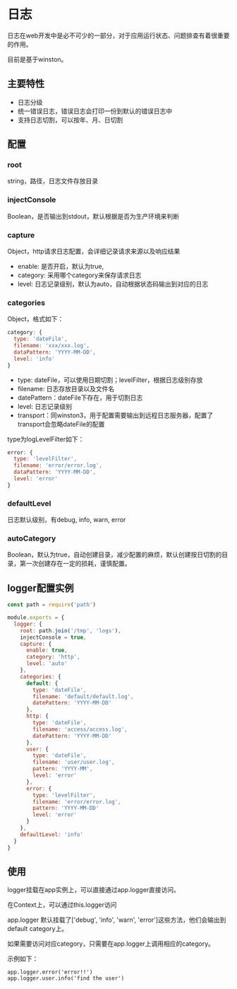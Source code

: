 # 日志

日志在web开发中是必不可少的一部分，对于应用运行状态、问题排查有着很重要的作用。

目前是基于winston。

## 主要特性

- 日志分级
- 统一错误日志，错误日志会打印一份到默认的错误日志中
- 支持日志切割，可以按年、月、日切割

## 配置

### root

string，路径，日志文件存放目录

### injectConsole

Boolean，是否输出到stdout，默认根据是否为生产环境来判断

### capture

Object，http请求日志配置，会详细记录请求来源以及响应结果

- enable: 是否开启，默认为true,
- category: 采用哪个category来保存请求日志
- level: 日志记录级别，默认为auto，自动根据状态码输出到对应的日志

### categories

Object，格式如下：

```javascript
category: {
  type: 'dateFile',
  filename: 'xxx/xxx.log',
  dataPattern: 'YYYY-MM-DD',
  level: 'info'
}
```

- type: dateFile，可以使用日期切割；levelFilter，根据日志级别存放
- filename: 日志存放目录以及文件名
- datePattern：dateFile下存在，用于切割日志
- level: 日志记录级别
- transport：同winston3，用于配置需要输出到远程日志服务器，配置了transport会忽略dateFile的配置

type为logLevelFilter如下：

```javascript
error: {
  type: 'levelFilter',
  filename: 'error/error.log',
  dataPattern: 'YYYY-MM-DD',
  level: 'error'
}
```

### defaultLevel

日志默认级别，有debug, info, warn, error

### autoCategory

Boolean，默认为true，自动创建目录，减少配置的麻烦，默认创建按日切割的目录，第一次创建存在一定的损耗，谨慎配置。

## logger配置实例

```javascript
const path = require('path')

module.exports = {
  logger: {
    root: path.join('/tmp', 'logs'),
    injectConsole = true,
    capture: {
      enable: true,
      category: 'http',
      level: 'auto'
    },
    categories: {
      default: {
        type: 'dateFile',
        filename: 'default/default.log',
        datePattern: 'YYYY-MM-DD'
      },
      http: {
        type: 'dateFile',
        filename: 'access/access.log',
        datePattern: 'YYYY-MM-DD'
      },
      user: {
        type: 'dateFile',
        filename: 'user/user.log',
        pattern: 'YYYY-MM',
        level: 'error'
      },
      error: {
        type: 'levelFilter',
        filename: 'error/error.log',
        pattern: 'YYYY-MM-DD'
        level: 'error'
      }
    },
    defaultLevel: 'info'
  }
}
```

## 使用

logger挂载在app实例上，可以直接通过app.logger直接访问。

在Context上，可以通过this.logger访问

app.logger 默认挂载了['debug', 'info', 'warn', 'error']这些方法，他们会输出到default category上。

如果需要访问对应category，只需要在app.logger上调用相应的category。

示例如下：

```
app.logger.error('error!!')
app.logger.user.info('find the user')
```

